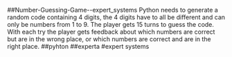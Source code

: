 ##Number-Guessing-Game--expert_systems
Python needs to generate a random code containing 4 digits, the 4 digits have to all be different and can only be numbers from 1 to 9. The player gets 15 turns to guess the code. With each try the player gets feedback about which numbers are correct but are in the wrong place, or which numbers are correct and are in the right place.
##pyhton 
##experta 
#expert systems

